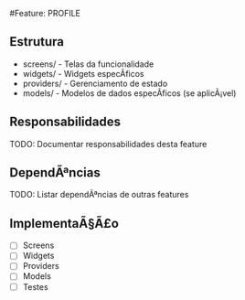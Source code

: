 ﻿#Feature: PROFILE

## Estrutura
- screens/ - Telas da funcionalidade
- widgets/ - Widgets especÃ­ficos
- providers/ - Gerenciamento de estado
- models/ - Modelos de dados especÃ­ficos (se aplicÃ¡vel)

## Responsabilidades
TODO: Documentar responsabilidades desta feature

## DependÃªncias
TODO: Listar dependÃªncias de outras features

## ImplementaÃ§Ã£o
- [ ] Screens
- [ ] Widgets  
- [ ] Providers
- [ ] Models
- [ ] Testes
